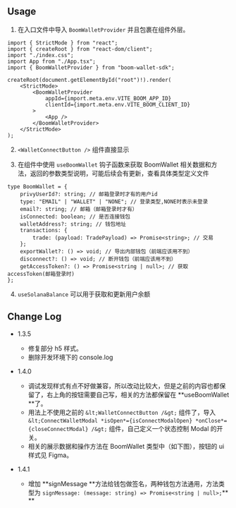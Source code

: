## Usage

1. 在入口文件中导入 `BoomWalletProvider` 并且包裹在组件外层。

```tsx
import { StrictMode } from "react";
import { createRoot } from "react-dom/client";
import "./index.css";
import App from "./App.tsx";
import { BoomWalletProvider } from "boom-wallet-sdk";

createRoot(document.getElementById("root")!).render(
    <StrictMode>
        <BoomWalletProvider
            appId={import.meta.env.VITE_BOOM_APP_ID}
            clientId={import.meta.env.VITE_BOOM_CLIENT_ID}
        >
            <App />
        </BoomWalletProvider>
    </StrictMode>
);
```

2. `<WalletConnectButton />` 组件直接显示

3. 在组件中使用 `useBoomWallet` 钩子函数来获取 BoomWallet 相关数据和方法，返回的参数类型说明，可能后续会有更新，查看具体类型定义文件

```tsx
type BoomWallet = {
    privyUserId?: string; // 邮箱登录时才有的用户id
    type: "EMAIL" | "WALLET" | "NONE"; // 登录类型,NONE时表示未登录
    email?: string; // 邮箱（邮箱登录时才有）
    isConnected: boolean; // 是否连接钱包
    walletAddress?: string; // 钱包地址
    transactions: {
        trade: (payload: TradePayload) => Promise<string>; // 交易
    };
    exportWallet?: () => void; // 导出内部钱包（前端应该用不到）
    disconnect?: () => void; // 断开钱包（前端应该用不到）
    getAccessToken?: () => Promise<string | null>; // 获取accessToken(邮箱登录时)
};
```

4. `useSolanaBalance` 可以用于获取和更新用户余额

## Change Log

-   1.3.5

    -   修复部分 h5 样式。
    -   删除开发环境下的 console.log

-   1.4.0

    -   调试发现样式有点不好做兼容，所以改动比较大，但是之前的内容也都保留了，右上角的按钮需要自己写，相关的方法都保留在 **useBoomWallet **了。
    -   用法上不使用之前的 `&lt;WalletConnectButton /&gt;` 组件了，导入 `&lt;ConnectWalletModal *isOpen*={isConnectModalOpen} *onClose*={closeConnectModal} /&gt;` 组件，自己定义一个状态控制 Modal 的开关。
    -   相关的展示数据和操作方法在 BoomWallet 类型中（如下图），按钮的 ui 样式见 Figma。

-   1.4.1
    -   增加 **signMessage **方法给钱包做签名，两种钱包方法通用，方法类型为 `signMessage: (message: string) => Promise<string | null>;`\*\* \*\*
